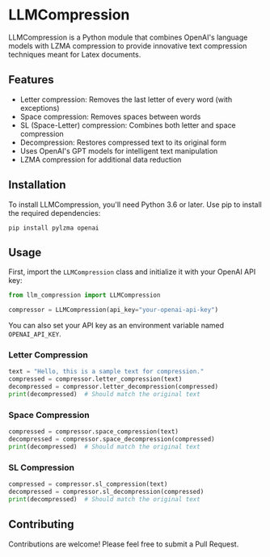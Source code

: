 # LLMCompression

LLMCompression is a Python module that combines OpenAI's language models with LZMA compression to provide innovative text compression techniques meant for Latex documents.

## Features

- Letter compression: Removes the last letter of every word (with exceptions)
- Space compression: Removes spaces between words
- SL (Space-Letter) compression: Combines both letter and space compression
- Decompression: Restores compressed text to its original form
- Uses OpenAI's GPT models for intelligent text manipulation
- LZMA compression for additional data reduction

## Installation

To install LLMCompression, you'll need Python 3.6 or later. Use pip to install the required dependencies:

```
pip install pylzma openai
```

## Usage

First, import the `LLMCompression` class and initialize it with your OpenAI API key:

```python
from llm_compression import LLMCompression

compressor = LLMCompression(api_key="your-openai-api-key")
```

You can also set your API key as an environment variable named `OPENAI_API_KEY`.

### Letter Compression

```python
text = "Hello, this is a sample text for compression."
compressed = compressor.letter_compression(text)
decompressed = compressor.letter_decompression(compressed)
print(decompressed)  # Should match the original text
```

### Space Compression

```python
compressed = compressor.space_compression(text)
decompressed = compressor.space_decompression(compressed)
print(decompressed)  # Should match the original text
```

### SL Compression

```python
compressed = compressor.sl_compression(text)
decompressed = compressor.sl_decompression(compressed)
print(decompressed)  # Should match the original text
```

## Contributing

Contributions are welcome! Please feel free to submit a Pull Request.

